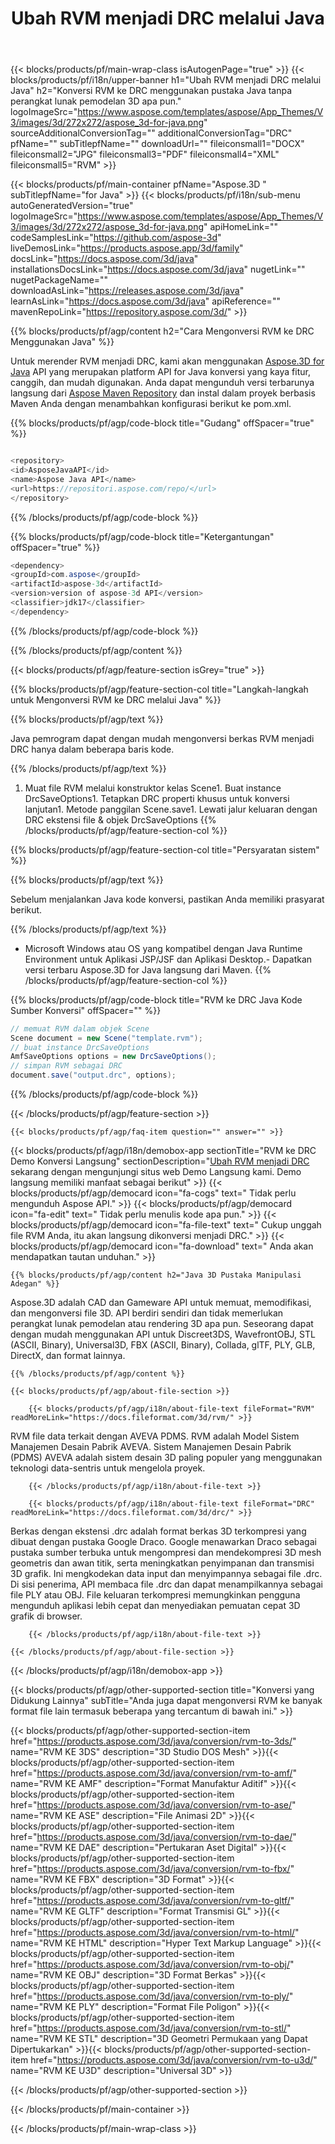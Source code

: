 ﻿---
title: Ubah RVM menjadi DRC melalui Java 
url: /id/java/conversion/rvm-to-drc/ 
description: Contoh Java kode konversi untuk format RVM ke file DRC. Gunakan kode contoh ini untuk mengonversi RVM ke DRC dalam aplikasi berbasis Web atau Desktop Java.
---
{{< blocks/products/pf/main-wrap-class isAutogenPage="true" >}}
{{< blocks/products/pf/i18n/upper-banner h1="Ubah RVM menjadi DRC melalui Java" h2="Konversi RVM ke DRC menggunakan pustaka Java tanpa perangkat lunak pemodelan 3D apa pun." logoImageSrc="https://www.aspose.com/templates/aspose/App_Themes/V3/images/3d/272x272/aspose_3d-for-java.png" sourceAdditionalConversionTag="" additionalConversionTag="DRC" pfName="" subTitlepfName="" downloadUrl="" fileiconsmall1="DOCX" fileiconsmall2="JPG" fileiconsmall3="PDF" fileiconsmall4="XML" fileiconsmall5="RVM" >}}

{{< blocks/products/pf/main-container pfName="Aspose.3D " subTitlepfName="for Java" >}}
{{< blocks/products/pf/i18n/sub-menu autoGeneratedVersion="true" logoImageSrc="https://www.aspose.com/templates/aspose/App_Themes/V3/images/3d/272x272/aspose_3d-for-java.png" apiHomeLink="" codeSamplesLink="https://github.com/aspose-3d" liveDemosLink="https://products.aspose.app/3d/family" docsLink="https://docs.aspose.com/3d/java" installationsDocsLink="https://docs.aspose.com/3d/java" nugetLink="" nugetPackageName="" downloadAsLink="https://releases.aspose.com/3d/java" learnAsLink="https://docs.aspose.com/3d/java" apiReference="" mavenRepoLink="https://repository.aspose.com/3d/" >}}

{{% blocks/products/pf/agp/content h2="Cara Mengonversi RVM ke DRC Menggunakan Java" %}}

 Untuk merender RVM menjadi DRC, kami akan menggunakan
 [Aspose.3D for Java](https://products.aspose.com/3d/java) 
 API yang merupakan platform API for Java konversi yang kaya fitur, canggih, dan mudah digunakan. Anda dapat mengunduh versi terbarunya langsung dari
 [Aspose Maven Repository](https://repository.aspose.com/3d/) 
 dan instal dalam proyek berbasis Maven Anda dengan menambahkan konfigurasi berikut ke pom.xml.

{{% blocks/products/pf/agp/code-block title="Gudang" offSpacer="true" %}}

```cs

<repository>
<id>AsposeJavaAPI</id>
<name>Aspose Java API</name>
<url>https://repositori.aspose.com/repo/</url>
</repository>


```

{{% /blocks/products/pf/agp/code-block %}}

{{% blocks/products/pf/agp/code-block title="Ketergantungan" offSpacer="true" %}}

```cs
<dependency>
<groupId>com.aspose</groupId>
<artifactId>aspose-3d</artifactId>
<version>version of aspose-3d API</version>
<classifier>jdk17</classifier>
</dependency>


```

{{% /blocks/products/pf/agp/code-block %}}

{{% /blocks/products/pf/agp/content %}}

{{< blocks/products/pf/agp/feature-section isGrey="true" >}}

{{% blocks/products/pf/agp/feature-section-col title="Langkah-langkah untuk Mengonversi RVM ke DRC melalui Java" %}}

{{% blocks/products/pf/agp/text %}}

 Java pemrogram dapat dengan mudah mengonversi berkas RVM menjadi DRC hanya dalam beberapa baris kode.

{{% /blocks/products/pf/agp/text %}}

1. Muat file RVM melalui konstruktor kelas Scene1. Buat instance DrcSaveOptions1. Tetapkan DRC properti khusus untuk konversi lanjutan1. Metode panggilan Scene.save1. Lewati jalur keluaran dengan DRC ekstensi file & objek DrcSaveOptions
{{% /blocks/products/pf/agp/feature-section-col %}}

{{% blocks/products/pf/agp/feature-section-col title="Persyaratan sistem" %}}

{{% blocks/products/pf/agp/text %}}

 Sebelum menjalankan Java kode konversi, pastikan Anda memiliki prasyarat berikut.

{{% /blocks/products/pf/agp/text %}}

- Microsoft Windows atau OS yang kompatibel dengan Java Runtime Environment untuk Aplikasi JSP/JSF dan Aplikasi Desktop.- Dapatkan versi terbaru Aspose.3D for Java langsung dari Maven.
{{% /blocks/products/pf/agp/feature-section-col %}}

{{% blocks/products/pf/agp/code-block title="RVM ke DRC Java Kode Sumber Konversi" offSpacer="" %}}

```cs
// memuat RVM dalam objek Scene 
Scene document = new Scene("template.rvm");
// buat instance DrcSaveOptions 
AmfSaveOptions options = new DrcSaveOptions();
// simpan RVM sebagai DRC 
document.save("output.drc", options);   


```

{{% /blocks/products/pf/agp/code-block %}}

{{< /blocks/products/pf/agp/feature-section >}}

    {{< blocks/products/pf/agp/faq-item question="" answer="" >}}
 

<!-- aboutfile Starts -->

{{< blocks/products/pf/agp/i18n/demobox-app sectionTitle="RVM ke DRC Demo Konversi Langsung" sectionDescription="[Ubah RVM menjadi DRC](https://products.aspose.app/3d/conversion/rvm-to-drc) sekarang dengan mengunjungi situs web Demo Langsung kami. Demo langsung memiliki manfaat sebagai berikut" >}}
        {{< blocks/products/pf/agp/democard icon="fa-cogs" text=" Tidak perlu mengunduh Aspose API." >}}
        {{< blocks/products/pf/agp/democard icon="fa-edit" text=" Tidak perlu menulis kode apa pun." >}}
        {{< blocks/products/pf/agp/democard icon="fa-file-text" text=" Cukup unggah file RVM Anda, itu akan langsung dikonversi menjadi DRC." >}}
        {{< blocks/products/pf/agp/democard icon="fa-download" text=" Anda akan mendapatkan tautan unduhan." >}}

    {{% blocks/products/pf/agp/content h2="Java 3D Pustaka Manipulasi Adegan" %}}

 Aspose.3D adalah CAD dan Gameware API untuk memuat, memodifikasi, dan mengonversi file 3D. API berdiri sendiri dan tidak memerlukan perangkat lunak pemodelan atau rendering 3D apa pun. Seseorang dapat dengan mudah menggunakan API untuk Discreet3DS, WavefrontOBJ, STL (ASCII, Binary), Universal3D, FBX (ASCII, Binary), Collada, glTF, PLY, GLB, DirectX, dan format lainnya. 



    {{% /blocks/products/pf/agp/content %}}

    {{< blocks/products/pf/agp/about-file-section >}}

        {{< blocks/products/pf/agp/i18n/about-file-text fileFormat="RVM" readMoreLink="https://docs.fileformat.com/3d/rvm/" >}}

RVM file data terkait dengan AVEVA PDMS. RVM adalah Model Sistem Manajemen Desain Pabrik AVEVA. Sistem Manajemen Desain Pabrik (PDMS) AVEVA adalah sistem desain 3D paling populer yang menggunakan teknologi data-sentris untuk mengelola proyek.

        {{< /blocks/products/pf/agp/i18n/about-file-text >}}

        {{< blocks/products/pf/agp/i18n/about-file-text fileFormat="DRC" readMoreLink="https://docs.fileformat.com/3d/drc/" >}}

Berkas dengan ekstensi .drc adalah format berkas 3D terkompresi yang dibuat dengan pustaka Google Draco. Google menawarkan Draco sebagai pustaka sumber terbuka untuk mengompresi dan mendekompresi 3D mesh geometris dan awan titik, serta meningkatkan penyimpanan dan transmisi 3D grafik. Ini mengkodekan data input dan menyimpannya sebagai file .drc. Di sisi penerima, API membaca file .drc dan dapat menampilkannya sebagai file PLY atau OBJ. File keluaran terkompresi memungkinkan pengguna mengunduh aplikasi lebih cepat dan menyediakan pemuatan cepat 3D grafik di browser.

        {{< /blocks/products/pf/agp/i18n/about-file-text >}}

    {{< /blocks/products/pf/agp/about-file-section >}}

{{< /blocks/products/pf/agp/i18n/demobox-app >}}

<!-- aboutfile Ends -->

{{< blocks/products/pf/agp/other-supported-section title="Konversi yang Didukung Lainnya" subTitle="Anda juga dapat mengonversi RVM ke banyak format file lain termasuk beberapa yang tercantum di bawah ini." >}}

{{< blocks/products/pf/agp/other-supported-section-item href="https://products.aspose.com/3d/java/conversion/rvm-to-3ds/" name="RVM KE 3DS" description="3D Studio DOS Mesh" >}}{{< blocks/products/pf/agp/other-supported-section-item href="https://products.aspose.com/3d/java/conversion/rvm-to-amf/" name="RVM KE AMF" description="Format Manufaktur Aditif" >}}{{< blocks/products/pf/agp/other-supported-section-item href="https://products.aspose.com/3d/java/conversion/rvm-to-ase/" name="RVM KE ASE" description="File Animasi 2D" >}}{{< blocks/products/pf/agp/other-supported-section-item href="https://products.aspose.com/3d/java/conversion/rvm-to-dae/" name="RVM KE DAE" description="Pertukaran Aset Digital" >}}{{< blocks/products/pf/agp/other-supported-section-item href="https://products.aspose.com/3d/java/conversion/rvm-to-fbx/" name="RVM KE FBX" description="3D Format" >}}{{< blocks/products/pf/agp/other-supported-section-item href="https://products.aspose.com/3d/java/conversion/rvm-to-gltf/" name="RVM KE GLTF" description="Format Transmisi GL" >}}{{< blocks/products/pf/agp/other-supported-section-item href="https://products.aspose.com/3d/java/conversion/rvm-to-html/" name="RVM KE HTML" description="Hyper Text Markup Language" >}}{{< blocks/products/pf/agp/other-supported-section-item href="https://products.aspose.com/3d/java/conversion/rvm-to-obj/" name="RVM KE OBJ" description="3D Format Berkas" >}}{{< blocks/products/pf/agp/other-supported-section-item href="https://products.aspose.com/3d/java/conversion/rvm-to-ply/" name="RVM KE PLY" description="Format File Poligon" >}}{{< blocks/products/pf/agp/other-supported-section-item href="https://products.aspose.com/3d/java/conversion/rvm-to-stl/" name="RVM KE STL" description="3D Geometri Permukaan yang Dapat Dipertukarkan" >}}{{< blocks/products/pf/agp/other-supported-section-item href="https://products.aspose.com/3d/java/conversion/rvm-to-u3d/" name="RVM KE U3D" description="Universal 3D" >}}

{{< /blocks/products/pf/agp/other-supported-section >}}

{{< /blocks/products/pf/main-container >}}
    
{{< /blocks/products/pf/main-wrap-class >}}